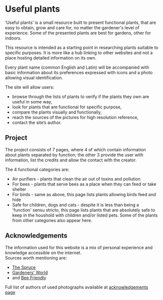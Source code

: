 # Useful plants

‘Useful plants’ is a small resource built to present functional plants, that are easy to obtain, grow and care for, no matter the gardener's level of experience. Some of the presented plants are best for gardens, other for indoors. 

This resource is intended as a starting point in researching plants suitable to specific purposes. It is more like a hub linking to other websites and not a place hosting detailed information on its own.

Every plant name (common English and Latin) will be accompanied with basic information about its preferences expressed with icons and a photo allowing visual identification.

The site will allow users: 
* browse through the lists of plants to verify if the plants they own are useful in some way,
* look for plants that are functional for specific purpose,
* compare the plants visually and functionally,
* reach the sources of the pictures for high resolution reference,
* contact the site’s author. 

## Project

The project consists of 7 pages, where 4 of which contain information about plants separated by function; the other 3 provide the user with information, list the credits and allow the contact with the creator. 

The 4 functional categories are: 
* Air purifiers - plants that clean the air out of toxins and pollution
* For bees - plants that serve bees as a place when they can feed or take shelter
* For birds - same as above, this page lists plants allowing birds feed and hide
* Safe for children, dogs and cats - despite it is less than being a 'function' sensu stricto, this page lists plants that are absolutely safe to keep in the houshold with children and/or listed pets. Some of the plants from other categories also appear here. 


## Acknowledgements

The information used for this website is a mix of personal experience and knowledge accessible on the internet. <br>
Sources worth mentioning are:
* [The Spruce](https://www.thespruce.com/)
* [Gardeners' World](https://www.gardenersworld.com/)
* and [Bee Friendly](https://beefriendly.ca/)

Full list of authors of used photographs available at [acknowledgements page](https://ardhanari.github.io/Useful-Plants/acknowledgements.html)